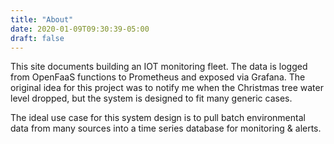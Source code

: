 ```yaml
---
title: "About"
date: 2020-01-09T09:30:39-05:00
draft: false
---
```


This site documents building an IOT monitoring fleet. The data is logged from OpenFaaS functions to Prometheus and exposed via Grafana. The original idea for this project was to notify me when the Christmas tree water level dropped, but the system is designed to fit many generic cases.

The ideal use case for this system design is to pull batch environmental data from many sources into a time series database for monitoring & alerts.
